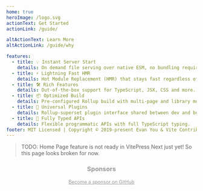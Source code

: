 ```yaml
---
home: true
heroImage: /logo.svg
actionText: Get Started
actionLink: /guide/

altActionText: Learn More
altActionLink: /guide/why

features:
  - title: 💡 Instant Server Start
    details: On demand file serving over native ESM, no bundling required!
  - title: ⚡️ Lightning Fast HMR
    details: Hot Module Replacement (HMR) that stays fast regardless of app size.
  - title: 🛠️ Rich Features
    details: Out-of-the-box support for TypeScript, JSX, CSS and more.
  - title: 📦 Optimized Build
    details: Pre-configured Rollup build with multi-page and library mode support.
  - title: 🔩 Universal Plugins
    details: Rollup-superset plugin interface shared between dev and build.
  - title: 🔑 Fully Typed APIs
    details: Flexible programmatic APIs with full TypeScript typing.
footer: MIT Licensed | Copyright © 2019-present Evan You & Vite Contributors
---
```


> TODO: Home Page feature is not ready in VitePress Next just yet! So this page looks broken for now.

<script setup>
import SponsorsGroup from './.vitepress/theme/SponsorsGroup.vue'
</script>

<h3 style="text-align:center;color:#999">Sponsors</h3>

<SponsorsGroup tier="platinum" placement="landing" />

<SponsorsGroup tier="gold" placement="landing" />

<p style="text-align:center;margin-bottom:3em">
  <a style="color: #999;font-size:.9em;" href="https://github.com/sponsors/yyx990803" target="_blank" rel="noopener">Become a sponsor on GitHub</a>
</p>
